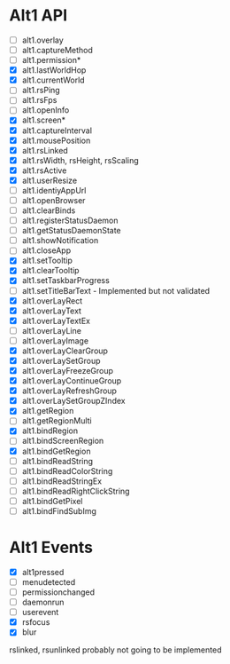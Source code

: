 # Alt1 API

- [ ] alt1.overlay
- [ ] alt1.captureMethod
- [ ] alt1.permission*
- [x] alt1.lastWorldHop
- [x] alt1.currentWorld
- [ ] alt1.rsPing
- [ ] alt1.rsFps
- [ ] alt1.openInfo
- [x] alt1.screen*
- [x] alt1.captureInterval
- [x] alt1.mousePosition
- [x] alt1.rsLinked
- [x] alt1.rsWidth, rsHeight, rsScaling
- [x] alt1.rsActive
- [x] alt1.userResize
- [ ] alt1.identiyAppUrl
- [ ] alt1.openBrowser
- [ ] alt1.clearBinds
- [ ] alt1.registerStatusDaemon
- [ ] alt1.getStatusDaemonState
- [ ] alt1.showNotification
- [ ] alt1.closeApp
- [x] alt1.setTooltip
- [x] alt1.clearTooltip
- [x] alt1.setTaskbarProgress
- [ ] alt1.setTitleBarText - Implemented but not validated
- [x] alt1.overLayRect
- [x] alt1.overLayText
- [x] alt1.overLayTextEx
- [ ] alt1.overLayLine
- [ ] alt1.overLayImage
- [x] alt1.overLayClearGroup
- [x] alt1.overLaySetGroup
- [x] alt1.overLayFreezeGroup
- [x] alt1.overLayContinueGroup
- [x] alt1.overLayRefreshGroup
- [x] alt1.overLaySetGroupZIndex
- [x] alt1.getRegion
- [ ] alt1.getRegionMulti
- [x] alt1.bindRegion
- [ ] alt1.bindScreenRegion
- [x] alt1.bindGetRegion
- [ ] alt1.bindReadString
- [ ] alt1.bindReadColorString
- [ ] alt1.bindReadStringEx
- [ ] alt1.bindReadRightClickString
- [ ] alt1.bindGetPixel
- [ ] alt1.bindFindSubImg

# Alt1 Events

- [x] alt1pressed
- [ ] menudetected
- [ ] permissionchanged
- [ ] daemonrun
- [ ] userevent
- [x] rsfocus
- [x] blur

rslinked, rsunlinked probably not going to be implemented
